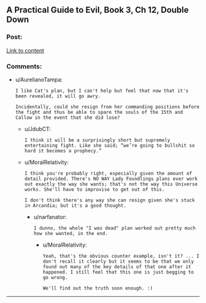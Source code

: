 ## A Practical Guide to Evil, Book 3, Ch 12, Double Down

### Post:

[Link to content](https://practicalguidetoevil.wordpress.com/2017/05/31/chapter-12-double-down/)

### Comments:

- u/AurelianoTampa:
  ```
  I like Cat's plan, but I can't help but feel that now that it's been revealed, it will go awry. 

  Incidentally, could she resign from her commanding positions before the fight and thus be able to spare the souls of the 15th and Callow in the event that she did lose?
  ```

  - u/JdubCT:
    ```
    I think it will be a surprisingly short but supremely entertaining fight. Like she said; “we’re going to bullshit so hard it becomes a prophecy.”
    ```

  - u/MoralRelativity:
    ```
    I think you're probably right, especially given the amount of detail provided. There's NO WAY Lady Foundlings plans ever work out exactly the way she wants; that's not the way this Universe works. She'll have to improvise to get out of this.

    I don't think there's any way she can resign given she's stuck in Arcandia; but it's a good thought.
    ```

    - u/narfanator:
      ```
      I dunno, the whole "I was dead" plan worked out pretty much how she wanted, in the end.
      ```

      - u/MoralRelativity:
        ```
        Yeah, that's the obvious counter example, isn't it? ... I don't recall it clearly but it seems to be that we only found out many of the key details of that one after it happened. I still feel that this one is just begging to go wrong.

        We'll find out the truth soon enough. :)
        ```

---

